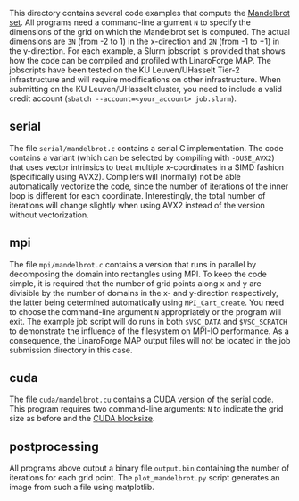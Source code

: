 This directory contains several code examples that compute the
[Mandelbrot set](https://en.wikipedia.org/wiki/Mandelbrot_set). All programs
need a command-line argument `N` to specify the dimensions of the grid on
which the Mandelbrot set is computed. The actual dimensions are `3N` (from
-2 to 1) in the x-direction and `2N` (from -1 to +1) in the y-direction. For
each example, a Slurm jobscript is provided that shows how the code can be
compiled and profiled with LinaroForge MAP. The jobscripts have been tested
on the KU Leuven/UHasselt Tier-2 infrastructure and will require modifications
on other infrastructure. When submitting on the KU Leuven/UHasselt cluster,
you need to include a valid credit account
(`sbatch --account=<your_account> job.slurm`).

## serial

The file `serial/mandelbrot.c` contains a serial C implementation. The code
contains a variant (which can be selected by compiling with `-DUSE_AVX2`) that
uses vector intrinsics to treat multiple x-coordinates in a SIMD fashion
(specifically using AVX2). Compilers will (normally) not be able automatically
vectorize the code, since the number of iterations of the inner loop is
different for each coordinate. Interestingly, the total number of iterations
will change slightly when using AVX2 instead of the version without vectorization.

## mpi

The file `mpi/mandelbrot.c` contains a version that runs in parallel by
decomposing the domain into rectangles using MPI. To keep the code simple, it
is required that the number of grid points along x and y are divisible by the
number of domains in the x- and y-direction respectively, the latter being
determined automatically using `MPI_Cart_create`. You need to choose the 
command-line argument `N` appropriately or the program will exit.
The example job script will do runs in both `$VSC_DATA` and `$VSC_SCRATCH` to
demonstrate the influence of the filesystem on MPI-IO performance. As a
consequence, the LinaroForge MAP output files will not be located in the job
submission directory in this case.

## cuda

The file `cuda/mandelbrot.cu` contains a CUDA version of the serial code. This
program requires two command-line arguments: `N` to indicate the grid size as
before and the [CUDA blocksize](https://developer.nvidia.com/blog/cuda-refresher-cuda-programming-model/).

## postprocessing

All programs above output a binary file `output.bin` containing the number of
iterations for each grid point. The `plot_mandelbrot.py` script generates an
image from such a file using matplotlib.
